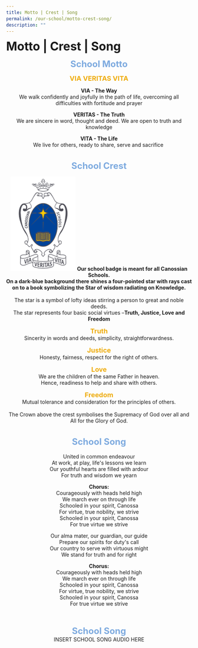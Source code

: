 ```yaml
---
title: Motto | Crest | Song
permalink: /our-school/motto-crest-song/
description: ""
---
```

**<font size=6>Motto | Crest | Song</font>**

<center>

**<font size=5 color="#7daadf">School Motto</font>**

**<font size=4 color="#eeac0d">VIA VERITAS VITA</font>**

<b>VIA - The Way</b>
<br>
We walk confidently and joyfully in the path of life, overcoming all difficulties with fortitude and prayer

<b>VERITAS - The Truth</b>
<br>
We are sincere in word, thought and deed. We are open to truth and knowledge

<b>VITA - The Life</b>
<br>
We live for others, ready to share, serve and sacrifice 
<br>
<br>
<br>
**<font size=5 color="#7daadf">School Crest</font>**

<img src="/images/Our%20School/School%20Crest.jpg" style="width:35%">

<b>
Our school badge is meant for all Canossian Schools.<br>
On a dark-blue background there shines a four-pointed star with rays cast<br>
on to a book symbolizing the Star of wisdom radiating on Knowledge.
</b>
<br>
<br>
The star is a symbol of lofty ideas stirring a person to great and noble deeds.<br>
	The star represents four basic social virtues –<b>Truth, Justice, Love and Freedom</b>

<b><font size=4 color="#eeac0d">Truth</font></b>
<br>
Sincerity in words and deeds, simplicity, straightforwardness.

<b><font size=4 color="#eeac0d">Justice</font></b>
<br>
Honesty, fairness, respect for the right of others.

<b><font size=4 color="#eeac0d">Love</font></b>
<br>
We are the children of the same Father in heaven.<br>
Hence, readiness to help and share with others.

<b><font size=4 color="#eeac0d">Freedom</font></b>
<br>
Mutual tolerance and consideration for the principles of others.
<br>
<br>
The Crown above the crest symbolises the Supremacy of God over all and All for the Glory of God.
<br>
<br>
<br>
<b><font size=5 color="#7daadf">School Song</font></b>
<br>
<br>
United in common endeavour  
At work, at play, life's lessons we learn  
Our youthful hearts are filled with ardour  
For truth and wisdom we yearn  

<b>Chorus:</b>
<br>
Courageously with heads held high  
We march ever on through life  
Schooled in your spirit, Canossa  
For virtue, true nobility, we strive  
Schooled in your spirit, Canossa  
For true virtue we strive  
  
Our alma mater, our guardian, our guide  
Prepare our spirits for duty's call  
Our country to serve with virtuous might  
We stand for truth and for right

<b>Chorus:</b>
<br>
Courageously with heads held high  
We march ever on through life  
Schooled in your spirit, Canossa  
For virtue, true nobility, we strive  
Schooled in your spirit, Canossa  
For true virtue we strive  
<br>
<br>
<br>
<b><font size=5 color="#7daadf">School Song</font></b>
<br>
	INSERT SCHOOL SONG AUDIO HERE